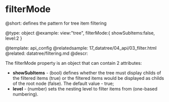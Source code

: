 filterMode
=============


@short: defines the pattern for tree item filtering
	
@type: object
@example:
view:"tree", 
filterMode:{
	showSubItems:false,
	level:2
}

@template:	api_config
@relatedsample:
	17_datatree/04_api/03_filter.html
@related:
	datatree/filtering.md
@descr:

The filterMode property is an object that can contain 2 attributes:

- **showSubItems** - (bool) defines whether the tree must display childs of the filtered items (true) or the filtered items would be displayed as childs of the root node (false). The default value - true;
- **level** - (number) sets the nesting level to filter items from (one-based numbering).

